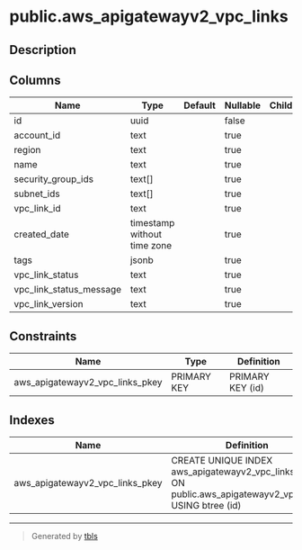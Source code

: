 # public.aws_apigatewayv2_vpc_links

## Description

## Columns

| Name | Type | Default | Nullable | Children | Parents | Comment |
| ---- | ---- | ------- | -------- | -------- | ------- | ------- |
| id | uuid |  | false |  |  |  |
| account_id | text |  | true |  |  |  |
| region | text |  | true |  |  |  |
| name | text |  | true |  |  |  |
| security_group_ids | text[] |  | true |  |  |  |
| subnet_ids | text[] |  | true |  |  |  |
| vpc_link_id | text |  | true |  |  |  |
| created_date | timestamp without time zone |  | true |  |  |  |
| tags | jsonb |  | true |  |  |  |
| vpc_link_status | text |  | true |  |  |  |
| vpc_link_status_message | text |  | true |  |  |  |
| vpc_link_version | text |  | true |  |  |  |

## Constraints

| Name | Type | Definition |
| ---- | ---- | ---------- |
| aws_apigatewayv2_vpc_links_pkey | PRIMARY KEY | PRIMARY KEY (id) |

## Indexes

| Name | Definition |
| ---- | ---------- |
| aws_apigatewayv2_vpc_links_pkey | CREATE UNIQUE INDEX aws_apigatewayv2_vpc_links_pkey ON public.aws_apigatewayv2_vpc_links USING btree (id) |

---

> Generated by [tbls](https://github.com/k1LoW/tbls)
